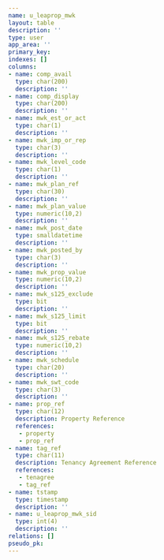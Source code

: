 ```yaml
---
name: u_leaprop_mwk
layout: table
description: ''
type: user
app_area: ''
primary_key: 
indexes: []
columns:
- name: comp_avail
  type: char(200)
  description: ''
- name: comp_display
  type: char(200)
  description: ''
- name: mwk_est_or_act
  type: char(1)
  description: ''
- name: mwk_imp_or_rep
  type: char(3)
  description: ''
- name: mwk_level_code
  type: char(1)
  description: ''
- name: mwk_plan_ref
  type: char(30)
  description: ''
- name: mwk_plan_value
  type: numeric(10,2)
  description: ''
- name: mwk_post_date
  type: smalldatetime
  description: ''
- name: mwk_posted_by
  type: char(3)
  description: ''
- name: mwk_prop_value
  type: numeric(10,2)
  description: ''
- name: mwk_s125_exclude
  type: bit
  description: ''
- name: mwk_s125_limit
  type: bit
  description: ''
- name: mwk_s125_rebate
  type: numeric(10,2)
  description: ''
- name: mwk_schedule
  type: char(20)
  description: ''
- name: mwk_swt_code
  type: char(3)
  description: ''
- name: prop_ref
  type: char(12)
  description: Property Reference
  references:
   - property
   - prop_ref
- name: tag_ref
  type: char(11)
  description: Tenancy Agreement Reference
  references:
   - tenagree
   - tag_ref
- name: tstamp
  type: timestamp
  description: ''
- name: u_leaprop_mwk_sid
  type: int(4)
  description: ''
relations: []
pseudo_pk: 
---
```


